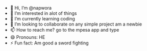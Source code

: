 - 👋 Hi, I’m @napwora
- 👀 I’m interested in alot of things
- 🌱 I’m currently learning coding
- 💞️ I’m looking to collaborate on any simple project am a newbie
- 📫 How to reach me? go to the mpesa app and type
- 😄 Pronouns: HE
- ⚡ Fun fact: Am good a sword fighting

<!---
napwora/napwora is a ✨ special ✨ repository because its `README.md` (this file) appears on your GitHub profile.
You can click the Preview link to take a look at your changes.
--->
